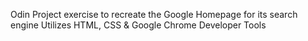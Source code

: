 Odin Project exercise to recreate the Google Homepage for its search engine
Utilizes HTML, CSS & Google Chrome Developer Tools